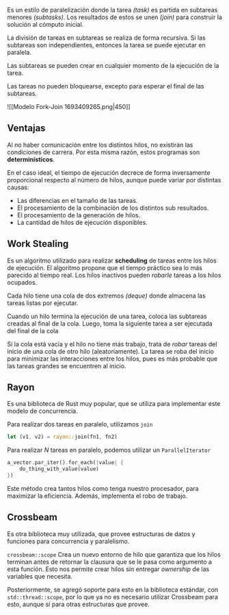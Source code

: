 Es un estilo de paralelización donde la tarea *(task)* es partida en subtareas menores *(subtasks)*. Los resultados de estos se unen *(join)* para construir la solución al cómputo inicial.

La división de tareas en subtareas se realiza de forma recursiva. Si las subtareas son independientes, entonces la tarea se puede ejecutar en paralela.

Las subtareas se pueden crear en cualquier momento de la ejecución de la tarea.

Las tareas no pueden bloquearse, excepto para esperar el final de las subtareas.

![[Modelo Fork-Join 1693409265.png|450]]

## Ventajas

Al no haber comunicación entre los distintos hilos, no existirán las condiciones de carrera. Por esta misma razón, estos programas son **determinísticos**.

En el caso ideal, el tiempo de ejecución decrece de forma inversamente proporcional respecto al número de hilos, aunque puede variar por distintas causas:

- Las diferencias en el tamaño de las tareas.
- El procesamiento de la combinación de los distintos sub resultados.
- El procesamiento de la generación de hilos.
- La cantidad de hilos de ejecución disponibles.

## Work Stealing

Es un algoritmo utilizado para realizar **scheduling** de tareas entre los hilos de ejecución. El algoritmo propone que el tiempo práctico sea lo más parecido al tiempo real. Los hilos inactivos pueden *robarle* tareas a los hilos ocupados.

Cada hilo tiene una cola de dos extremos *(deque)* donde almacena las tareas listas por ejecutar.

Cuando un hilo termina la ejecución de una tarea, coloca las subtareas creadas al final de la cola. Luego, toma la siguiente tarea a ser ejecutada del final de la cola

Si la cola está vacía y el hilo no tiene más trabajo, trata de *robar* tareas del inicio de una cola de otro hilo (aleatoriamente). La tarea se roba del inicio para minimizar las interacciones entre los hilos, pues es más probable que las tareas grandes se encuentren al inicio.

## Rayon

Es una biblioteca de Rust muy popular, que se utiliza para implementar este modelo de concurrencia.

Para realizar dos tareas en paralelo, utilizamos `join`

```Rust
let (v1, v2) = rayon::join(fn1, fn2)
```

Para realizar $N$ tareas en paralelo, podemos utilizar un `ParallelIterator`

```Rust
a_vector.par_iter().for_each(|value| {
	do_thing_with_value(value)
})
```

Este método crea tantos hilos como tenga nuestro procesador, para maximizar la eficiencia. Además, implementa el robo de trabajo.

## Crossbeam

Es otra biblioteca muy utilizada, que provee estructuras de datos y funciones para concurrencia y paralelismo.

`crossbeam::scope` Crea un nuevo entorno de hilo que garantiza que los hilos terminan antes de retornar la clausura que se le pasa como argumento a esta función. Esto nos permite crear hilos sin entregar *ownership* de las variables que necesita.

Posteriormente, se agregó soporte para esto en la biblioteca estándar, con `std::thread::scope`, por lo que ya no es necesario utilizar Crossbeam para esto, aunque sí para otras estructuras que provee.
